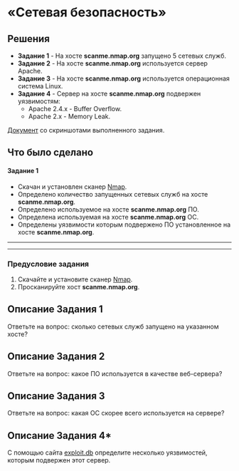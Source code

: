 # «Сетевая безопасность»

## Решения
* **Задание 1** - На хосте **scanme.nmap.org** запущено 5 сетевых служб.
* **Задание 2** - На хосте **scanme.nmap.org** используется сервер Apache.
* **Задание 3** - На хосте **scanme.nmap.org** используется операционная система Linux.
* **Задание 4** - Сервер на хосте **scanme.nmap.org** подвержен уязвимостям:
  * Apache 2.4.x - Buffer Overflow.
  * Apache 2.x - Memory Leak.

<a href="https://docs.google.com/document/d/1Wx23CbthPC9OKRPqOfoW-Sftrqk6t4P01jke4nOM7y4/edit?usp=sharing">Документ</a> со скриншотами выполненного задания.


## Что было сделано
#### Задание 1
* Скачан и установлен сканер [Nmap](https://nmap.org/download.html).
* Определено количество запущенных сетевых служб на хосте **scanme.nmap.org**.
* Определено используемое на хосте **scanme.nmap.org** ПО.
* Определена используемая на хосте **scanme.nmap.org** ОС.
* Определены уязвимости которым подвержено ПО установленное на хосте **scanme.nmap.org**.

---
---
### Предусловие задания

1. Скачайте и установите сканер [Nmap](https://nmap.org/download.html).
2. Просканируйте хост **scanme.nmap.org**.
## Описание Задания 1

Ответьте на вопрос: сколько сетевых служб запущено на указанном хосте?

## Описание Задания 2

Ответьте на вопрос: какое ПО используется в качестве веб-сервера?

## Описание Задания 3

Ответьте на вопрос: какая ОС скорее всего используется на сервере?

## Описание Задания 4* 

С помощью сайта [exploit.db](https://www.exploit-db.com/) определите несколько уязвимостей, которым подвержен этот сервер.
